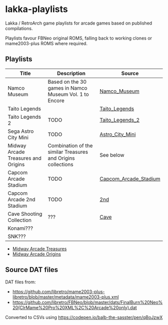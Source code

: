 # lakka-playlists

Lakka / RetroArch game playlists for arcade games based on published compilations.

Playlists favour FBNeo original ROMS, falling back to working clones or mame2003-plus ROMS where required.

## Playlists

| Title                               | Description                                                  | Source                                                                                |
| ----------------------------------- | ------------------------------------------------------------ | ------------------------------------------------------------------------------------- |
| Namco Museum                        | Based on the 30 games in Namco Museum Vol. 1 to Encore       | [Namco_Museum](https://en.wikipedia.org/wiki/Namco_Museum)                            |
| Taito Legends                       |                                                              | [Taito_Legends](https://en.wikipedia.org/wiki/Taito_Legends)                          |
| Taito Legends 2                     | TODO                                                         | [Taito_Legends_2](https://en.wikipedia.org/wiki/Taito_Legends_2)                      |
| Sega Astro City Mini                | TODO                                                         | [Astro_City_Mini](https://sega.fandom.com/wiki/Astro_City_Mini)                       |
| Midway Arcade Treasures and Origins | Combination of the similar Treasures and Origins collections | See below                                                                             |
| Capcom Arcade Stadium               | TODO                                                         | [Capcom_Arcade_Stadium](https://en.wikipedia.org/wiki/Capcom_Arcade_Stadium)          |
| Capcom Arcade 2nd Stadium           | TODO                                                         | [2nd](https://en.wikipedia.org/wiki/Capcom_Arcade_Stadium#Capcom_Arcade_2nd_Stadium)  |
| Cave Shooting Collection            | ???                                                          | [Cave](https://www.co-optimus.com/game/2813/xbox%20360/cave-shooting-collection.html) |
| Konami???                           |                                                              |                                                                                       |
| SNK???                              |                                                              |                                                                                       |

- [Midway Arcade Treasures](https://en.wikipedia.org/wiki/Midway_Arcade_Treasures)
- [Midway Arcade Origins](https://en.wikipedia.org/wiki/Midway_Arcade_Origins)

## Source DAT files

DAT files from:

- https://github.com/libretro/mame2003-plus-libretro/blob/master/metadata/mame2003-plus.xml
- https://github.com/libretro/FBNeo/blob/master/dats/FinalBurn%20Neo%20(ClrMame%20Pro%20XML%2C%20Arcade%20only).dat

Converted to CSVs using https://codepen.io/balb-the-sasster/pen/qBoJzwX
